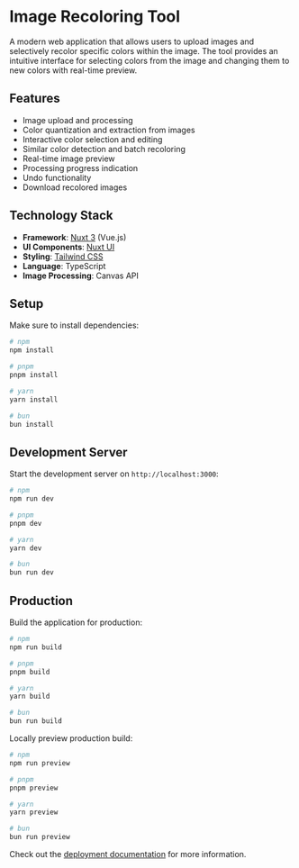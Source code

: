 # Image Recoloring Tool

A modern web application that allows users to upload images and selectively recolor specific colors within the image. The tool provides an intuitive interface for selecting colors from the image and changing them to new colors with real-time preview.

## Features

- Image upload and processing
- Color quantization and extraction from images
- Interactive color selection and editing
- Similar color detection and batch recoloring
- Real-time image preview
- Processing progress indication
- Undo functionality
- Download recolored images

## Technology Stack

- **Framework**: [Nuxt 3](https://nuxt.com/) (Vue.js)
- **UI Components**: [Nuxt UI](https://ui.nuxt.com/)
- **Styling**: [Tailwind CSS](https://tailwindcss.com/)
- **Language**: TypeScript
- **Image Processing**: Canvas API

## Setup

Make sure to install dependencies:

```bash
# npm
npm install

# pnpm
pnpm install

# yarn
yarn install

# bun
bun install
```

## Development Server

Start the development server on `http://localhost:3000`:

```bash
# npm
npm run dev

# pnpm
pnpm dev

# yarn
yarn dev

# bun
bun run dev
```

## Production

Build the application for production:

```bash
# npm
npm run build

# pnpm
pnpm build

# yarn
yarn build

# bun
bun run build
```

Locally preview production build:

```bash
# npm
npm run preview

# pnpm
pnpm preview

# yarn
yarn preview

# bun
bun run preview
```

Check out the [deployment documentation](https://nuxt.com/docs/getting-started/deployment) for more information.
